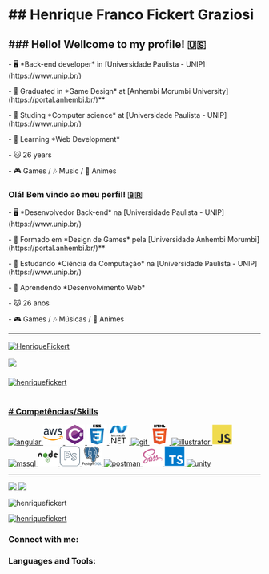 
<h1>## Henrique Franco Fickert Graziosi</h1>

<h2>### Hello! Wellcome to my profile! 🇺🇸 </h2>

<p>- 🖥️ *Back-end developer* in [Universidade Paulista - UNIP](https://www.unip.br/)</p>
<p>- 👾 Graduated in *Game Design* at [Anhembi Morumbi University](https://portal.anhembi.br/)**</p>
<p>- 🎒 Studing *Computer science* at [Universidade Paulista - UNIP](https://www.unip.br/)</p>
<p>- 📝 Learning *Web Development*</p>
<p>- 🐱 26 years</p>
<p>- 🎮 Games / 🎶 Music / 🐻 Animes</p>

### Olá! Bem vindo ao meu perfil! 🇧🇷

<p>- 🖥️ *Desenvolvedor Back-end* na [Universidade Paulista - UNIP](https://www.unip.br/)</p>
<p>- 👾 Formado em *Design de Games* pela [Universidade Anhembi Morumbi](https://portal.anhembi.br/)**</p>
<p>- 🎒 Estudando *Ciência da Computação* na [Universidade Paulista - UNIP](https://www.unip.br/)</p>
<p>- 📝 Aprendendo *Desenvolvimento Web*</p>
<p>- 🐱 26 anos</p>
<p>- 🎮 Games / 🎶 Músicas / 🐻 Animes</p>

 <hr>

<div>
  <a href="https://github.com/HenriqueFickert">
  <img align="center" src="https://github-readme-stats.vercel.app/api/top-langs/?username=HenriqueFickert&layout=compact&theme=vision-friendly-dark" alt="HenriqueFickert">
  <br />
</div>
<br />
<div>
  <a href="https://github.com/HenriqueFickert">
  <img height="180em" src="https://github-readme-stats.vercel.app/api?username=HenriqueFickert&show_icons=true&theme=vision-friendly-dark&background=000000&include_all_commits=true&count_private=true"/>
  <br />
</div>
<br />
<div>
  <a href="https://github.com/HenriqueFickert">
  <img align="center" src="http://github-readme-streak-stats.herokuapp.com?user=henriquefickert&theme=dark&background=000000" alt="henriquefickert" />
  <br />
</div>

<br/>



<h3 align="left"> # Competências/Skills</h3>
<p align="left"> <a href="https://angular.io" target="_blank" rel="noreferrer"> <img src="https://angular.io/assets/images/logos/angular/angular.svg" alt="angular" width="40" height="40"/> </a> <a href="https://aws.amazon.com" target="_blank" rel="noreferrer"> <img src="https://raw.githubusercontent.com/devicons/devicon/master/icons/amazonwebservices/amazonwebservices-original-wordmark.svg" alt="aws" width="40" height="40"/> </a> <a href="https://www.w3schools.com/cs/" target="_blank" rel="noreferrer"> <img src="https://raw.githubusercontent.com/devicons/devicon/master/icons/csharp/csharp-original.svg" alt="csharp" width="40" height="40"/> </a> <a href="https://www.w3schools.com/css/" target="_blank" rel="noreferrer"> <img src="https://raw.githubusercontent.com/devicons/devicon/master/icons/css3/css3-original-wordmark.svg" alt="css3" width="40" height="40"/> </a> <a href="https://dotnet.microsoft.com/" target="_blank" rel="noreferrer"> <img src="https://raw.githubusercontent.com/devicons/devicon/master/icons/dot-net/dot-net-original-wordmark.svg" alt="dotnet" width="40" height="40"/> </a> <a href="https://git-scm.com/" target="_blank" rel="noreferrer"> <img src="https://www.vectorlogo.zone/logos/git-scm/git-scm-icon.svg" alt="git" width="40" height="40"/> </a> <a href="https://www.w3.org/html/" target="_blank" rel="noreferrer"> <img src="https://raw.githubusercontent.com/devicons/devicon/master/icons/html5/html5-original-wordmark.svg" alt="html5" width="40" height="40"/> </a> <a href="https://www.adobe.com/in/products/illustrator.html" target="_blank" rel="noreferrer"> <img src="https://www.vectorlogo.zone/logos/adobe_illustrator/adobe_illustrator-icon.svg" alt="illustrator" width="40" height="40"/> </a> <a href="https://developer.mozilla.org/en-US/docs/Web/JavaScript" target="_blank" rel="noreferrer"> <img src="https://raw.githubusercontent.com/devicons/devicon/master/icons/javascript/javascript-original.svg" alt="javascript" width="40" height="40"/> </a> <a href="https://www.microsoft.com/en-us/sql-server" target="_blank" rel="noreferrer"> <img src="https://www.svgrepo.com/show/303229/microsoft-sql-server-logo.svg" alt="mssql" width="40" height="40"/> </a> <a href="https://nodejs.org" target="_blank" rel="noreferrer"> <img src="https://raw.githubusercontent.com/devicons/devicon/master/icons/nodejs/nodejs-original-wordmark.svg" alt="nodejs" width="40" height="40"/> </a> <a href="https://www.photoshop.com/en" target="_blank" rel="noreferrer"> <img src="https://raw.githubusercontent.com/devicons/devicon/master/icons/photoshop/photoshop-line.svg" alt="photoshop" width="40" height="40"/> </a> <a href="https://www.postgresql.org" target="_blank" rel="noreferrer"> <img src="https://raw.githubusercontent.com/devicons/devicon/master/icons/postgresql/postgresql-original-wordmark.svg" alt="postgresql" width="40" height="40"/> </a> <a href="https://postman.com" target="_blank" rel="noreferrer"> <img src="https://www.vectorlogo.zone/logos/getpostman/getpostman-icon.svg" alt="postman" width="40" height="40"/> </a> <a href="https://sass-lang.com" target="_blank" rel="noreferrer"> <img src="https://raw.githubusercontent.com/devicons/devicon/master/icons/sass/sass-original.svg" alt="sass" width="40" height="40"/> </a> <a href="https://www.typescriptlang.org/" target="_blank" rel="noreferrer"> <img src="https://raw.githubusercontent.com/devicons/devicon/master/icons/typescript/typescript-original.svg" alt="typescript" width="40" height="40"/> </a> <a href="https://unity.com/" target="_blank" rel="noreferrer"> <img src="https://www.vectorlogo.zone/logos/unity3d/unity3d-icon.svg" alt="unity" width="40" height="40"/> </a> </p>
  
 <hr>
  
<div>
  <a href="https://www.linkedin.com/in/henriquefickert" target="_blank">
    <img src="https://img.shields.io/badge/-LinkedIn-%230077B5?style=for-the-badge&logo=linkedin&logoColor=white">
  </a>
    <a href="https://www.instagram.com/kikefickert/" target="_blank">
      <img src="https://img.shields.io/badge/-Instagram-%23E4405F?style=for-the-badge&logo=instagram&logoColor=white">
    </a>
</div>




<p align="left"> <img src="https://komarev.com/ghpvc/?username=henriquefickert&label=Profile%20views&color=0e75b6&style=flat" alt="henriquefickert" /> </p>

<p align="left"> <a href="https://github.com/ryo-ma/github-profile-trophy"><img src="https://github-profile-trophy.vercel.app/?username=henriquefickert" alt="henriquefickert" /></a> </p>

<h3 align="left">Connect with me:</h3>
<p align="left">
</p>

<h3 align="left">Languages and Tools:</h3>


